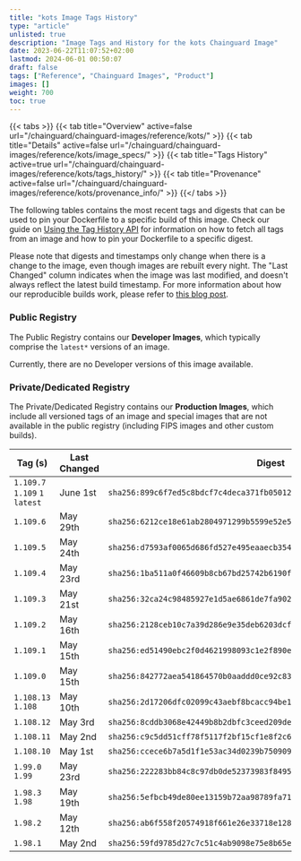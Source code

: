```yaml
---
title: "kots Image Tags History"
type: "article"
unlisted: true
description: "Image Tags and History for the kots Chainguard Image"
date: 2023-06-22T11:07:52+02:00
lastmod: 2024-06-01 00:50:07
draft: false
tags: ["Reference", "Chainguard Images", "Product"]
images: []
weight: 700
toc: true
---
```


{{< tabs >}}
{{< tab title="Overview" active=false url="/chainguard/chainguard-images/reference/kots/" >}}
{{< tab title="Details" active=false url="/chainguard/chainguard-images/reference/kots/image_specs/" >}}
{{< tab title="Tags History" active=true url="/chainguard/chainguard-images/reference/kots/tags_history/" >}}
{{< tab title="Provenance" active=false url="/chainguard/chainguard-images/reference/kots/provenance_info/" >}}
{{</ tabs >}}

The following tables contains the most recent tags and digests that can be used to pin your Dockerfile to a specific build of this image. Check our guide on [Using the Tag History API](/chainguard/chainguard-images/using-the-tag-history-api/) for information on how to fetch all tags from an image and how to pin your Dockerfile to a specific digest.

Please note that digests and timestamps only change when there is a change to the image, even though images are rebuilt every night. The "Last Changed" column indicates when the image was last modified, and doesn't always reflect the latest build timestamp. For more information about how our reproducible builds work, please refer to [this blog post](https://www.chainguard.dev/unchained/reproducing-chainguards-reproducible-image-builds).

### Public Registry
The Public Registry contains our **Developer Images**, which typically comprise the `latest*` versions of an image.

Currently, there are no Developer versions of this image available.

### Private/Dedicated Registry
The Private/Dedicated Registry contains our **Production Images**, which include all versioned tags of an image and special images that are not available in the public registry (including FIPS images and other custom builds).

| Tag (s)                         | Last Changed | Digest                                                                    |
|---------------------------------|--------------|---------------------------------------------------------------------------|
|  `1.109.7` `1.109` `1` `latest` | June 1st     | `sha256:899c6f7ed5c8bdcf7c4deca371fb0501241e6cde3325c0bf4ec66309f2114bac` |
|  `1.109.6`                      | May 29th     | `sha256:6212ce18e61ab2804971299b5599e52e5774ad55c92b611179db0c2f3ccec9df` |
|  `1.109.5`                      | May 24th     | `sha256:d7593af0065d686fd527e495eaaecb35428ff4432df239b3bc4297bf63ce7cde` |
|  `1.109.4`                      | May 23rd     | `sha256:1ba511a0f46609b8cb67bd25742b6190f47b045eff396d384608c7f2ebb805a1` |
|  `1.109.3`                      | May 21st     | `sha256:32ca24c98485927e1d5ae6861de7fa9027e88cb0b8ccc649169abb53a786a845` |
|  `1.109.2`                      | May 16th     | `sha256:2128ceb10c7a39d286e9e35deb6203dcf8edc12f8e70f7198796f4318f1288af` |
|  `1.109.1`                      | May 15th     | `sha256:ed51490ebc2f0d4621998093c1e2f890e053306a46c2c332fa15a0a6399f4935` |
|  `1.109.0`                      | May 15th     | `sha256:842772aea541864570b0aaddd0ce92c83b2c9886a5b9d4f0bcf66aa66373009f` |
|  `1.108.13` `1.108`             | May 10th     | `sha256:2d17206dfc02099c43aebf8bcacc94be171342402cca23c6e240c5641fbca3f3` |
|  `1.108.12`                     | May 3rd      | `sha256:8cddb3068e42449b8b2dbfc3ceed209de4c82902e2c68f3342db3c9dd2e98bb0` |
|  `1.108.11`                     | May 2nd      | `sha256:c9c5dd51cff78f5117f2bf15cf1e8f2c65292dd30698047f6b3057424c74c82b` |
|  `1.108.10`                     | May 1st      | `sha256:ccece6b7a5d1f1e53ac34d0239b750909d730396aab0fb0ccc75bdec663a7cc0` |
|  `1.99.0` `1.99`                | May 23rd     | `sha256:222283bb84c8c97db0de52373983f8495cf815c82d91e673948e710a374433ce` |
|  `1.98.3` `1.98`                | May 19th     | `sha256:5efbcb49de80ee13159b72aa98789fa7190bfcc534bb2fc1dcbc185d42b46132` |
|  `1.98.2`                       | May 12th     | `sha256:ab6f558f20574918f661e26e33718e12817de2fc2a109460378c1f54cf27c947` |
|  `1.98.1`                       | May 2nd      | `sha256:59fd9785d27c7c51c4ab9098e75e8b65e1d94d87e85e252153a3f24cea5cb2ff` |

